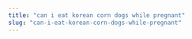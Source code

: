 ```yaml
---
title: "can i eat korean corn dogs while pregnant"
slug: "can-i-eat-korean-corn-dogs-while-pregnant"
---
```



